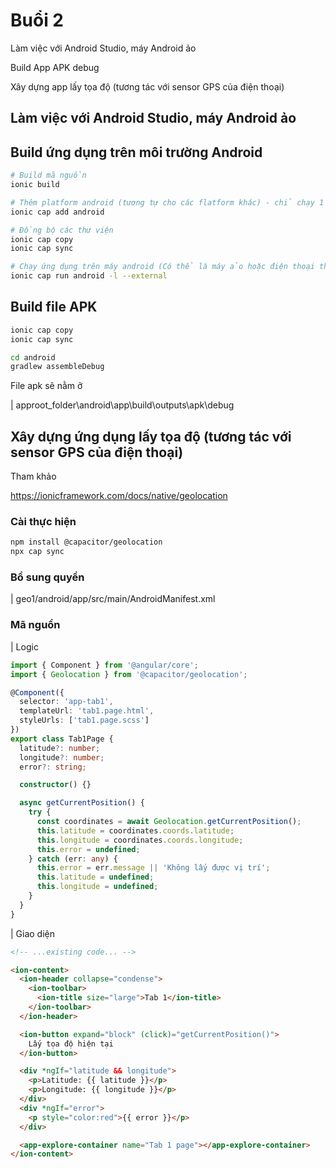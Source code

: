 # Buổi 2

Làm việc với Android Studio, máy Android ảo

Build App APK debug

Xây dựng app lấy tọa độ (tương tác với sensor GPS của điện thoại)

## Làm việc với Android Studio, máy Android ảo

## Build ứng dụng trên môi trường Android

```bash
# Build mã nguồn
ionic build

# Thêm platform android (tương tự cho các flatform khác) - chỉ chạy 1 lần đầu tiên
ionic cap add android

# Đồng bộ các thư viện
ionic cap copy
ionic cap sync

# Chạy ứng dụng trên máy android (Có thể là máy ảo hoặc điện thoại thật được kết nối qua cáp USB)
ionic cap run android -l --external
```

## Build file APK

```bash
ionic cap copy
ionic cap sync

cd android
gradlew assembleDebug
```

File apk sẽ nằm ở

| approot_folder\android\app\build\outputs\apk\debug

## Xây dựng ứng dụng lấy tọa độ (tương tác với sensor GPS của điện thoại)

Tham khảo

https://ionicframework.com/docs/native/geolocation

### Cài thực hiện

```bash
npm install @capacitor/geolocation
npx cap sync
```

### Bổ sung quyền

| geo1/android/app/src/main/AndroidManifest.xml

<uses-permission android:name="android.permission.ACCESS_COARSE_LOCATION" />
<uses-permission android:name="android.permission.ACCESS_FINE_LOCATION" />
<uses-feature android:name="android.hardware.location.gps" />

### Mã nguồn

| Logic

```ts
import { Component } from '@angular/core';
import { Geolocation } from '@capacitor/geolocation';

@Component({
  selector: 'app-tab1',
  templateUrl: 'tab1.page.html',
  styleUrls: ['tab1.page.scss']
})
export class Tab1Page {
  latitude?: number;
  longitude?: number;
  error?: string;

  constructor() {}

  async getCurrentPosition() {
    try {
      const coordinates = await Geolocation.getCurrentPosition();
      this.latitude = coordinates.coords.latitude;
      this.longitude = coordinates.coords.longitude;
      this.error = undefined;
    } catch (err: any) {
      this.error = err.message || 'Không lấy được vị trí';
      this.latitude = undefined;
      this.longitude = undefined;
    }
  }
}
```

| Giao diện

```html
<!-- ...existing code... -->

<ion-content>
  <ion-header collapse="condense">
    <ion-toolbar>
      <ion-title size="large">Tab 1</ion-title>
    </ion-toolbar>
  </ion-header>

  <ion-button expand="block" (click)="getCurrentPosition()">
    Lấy tọa độ hiện tại
  </ion-button>

  <div *ngIf="latitude && longitude">
    <p>Latitude: {{ latitude }}</p>
    <p>Longitude: {{ longitude }}</p>
  </div>
  <div *ngIf="error">
    <p style="color:red">{{ error }}</p>
  </div>

  <app-explore-container name="Tab 1 page"></app-explore-container>
</ion-content>
```